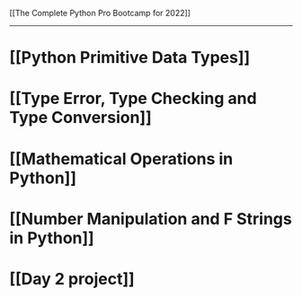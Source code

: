 [[The Complete Python Pro Bootcamp for 2022]]
___


# [[Python Primitive Data Types]]
# [[Type Error, Type Checking and Type Conversion]]




# [[Mathematical Operations in Python]]
# [[Number Manipulation and F Strings in Python]]
# [[Day 2 project]]

